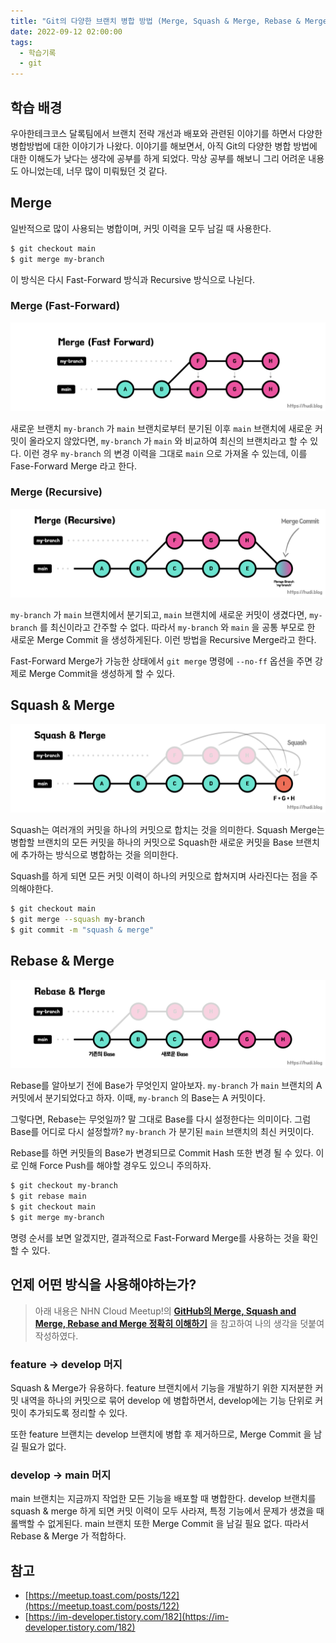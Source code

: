 ```yaml
---
title: "Git의 다양한 브랜치 병합 방법 (Merge, Squash & Merge, Rebase & Merge)"
date: 2022-09-12 02:00:00
tags:
  - 학습기록
  - git
---
```


## 학습 배경

우아한테크코스 달록팀에서 브랜치 전략 개선과 배포와 관련된 이야기를 하면서 다양한 병합방법에 대한 이야기가 나왔다. 이야기를 해보면서, 아직 Git의 다양한 병합 방법에 대한 이해도가 낮다는 생각에 공부를 하게 되었다. 막상 공부를 해보니 그리 어려운 내용도 아니었는데, 너무 많이 미뤄뒀던 것 같다.

## Merge

일반적으로 많이 사용되는 병합이며, 커밋 이력을 모두 남길 때 사용한다.

```bash
$ git checkout main
$ git merge my-branch
```

이 방식은 다시 Fast-Forward 방식과 Recursive 방식으로 나뉜다.

### Merge (Fast-Forward)

![Fast-Forward Merge](./fast-forward-merge.png)

새로운 브랜치 `my-branch` 가 `main` 브랜치로부터 분기된 이후 `main` 브랜치에 새로운 커밋이 올라오지 않았다면, `my-branch` 가 `main` 와 비교하여 최신의 브랜치라고 할 수 있다. 이런 경우 `my-branch` 의 변경 이력을 그대로 `main` 으로 가져올 수 있는데, 이를 Fase-Forward Merge 라고 한다.

### Merge (Recursive)

![Recursive Merge](./recursive-merge.png)

`my-branch` 가 `main` 브랜치에서 분기되고, `main` 브랜치에 새로운 커밋이 생겼다면, `my-branch` 를 최신이라고 간주할 수 없다. 따라서 `my-branch` 와 `main` 을 공통 부모로 한 새로운 Merge Commit 을 생성하게된다. 이런 방법을 Recursive Merge라고 한다.

Fast-Forward Merge가 가능한 상태에서 `git merge` 명령에 `--no-ff` 옵션을 주면 강제로 Merge Commit을 생성하게 할 수 있다.

## Squash & Merge

![Squash & Merge](./squash-merge.png)

Squash는 여러개의 커밋을 하나의 커밋으로 합치는 것을 의미한다. Squash Merge는 병합할 브랜치의 모든 커밋을 하나의 커밋으로 Squash한 새로운 커밋을 Base 브랜치에 추가하는 방식으로 병합하는 것을 의미한다.

Squash를 하게 되면 모든 커밋 이력이 하나의 커밋으로 합쳐지며 사라진다는 점을 주의해야한다.

```bash
$ git checkout main
$ git merge --squash my-branch
$ git commit -m "squash & merge"
```

## Rebase & Merge

![Rebase & Merge](./rebase-merge.png)

Rebase를 알아보기 전에 Base가 무엇인지 알아보자. `my-branch` 가 `main` 브랜치의 A 커밋에서 분기되었다고 하자. 이때, `my-branch` 의 Base는 A 커밋이다.

그렇다면, Rebase는 무엇일까? 말 그대로 Base를 다시 설정한다는 의미이다. 그럼 Base를 어디로 다시 설정할까? `my-branch` 가 분기된 `main` 브랜치의 최신 커밋이다.

Rebase를 하면 커밋들의 Base가 변경되므로 Commit Hash 또한 변경 될 수 있다. 이로 인해 Force Push를 해야할 경우도 있으니 주의하자.

```bash
$ git checkout my-branch
$ git rebase main
$ git checkout main
$ git merge my-branch
```

명령 순서를 보면 알겠지만, 결과적으로 Fast-Forward Merge를 사용하는 것을 확인할 수 있다.

## 언제 어떤 방식을 사용해야하는가?

> 아래 내용은 NHN Cloud Meetup!의 **[GitHub의 Merge, Squash and Merge, Rebase and Merge 정확히 이해하기](https://meetup.toast.com/posts/122)** 을 참고하여 나의 생각을 덧붙여 작성하였다.

### feature → develop 머지

Squash & Merge가 유용하다. feature 브랜치에서 기능을 개발하기 위한 지저분한 커밋 내역을 하나의 커밋으로 묶어 develop 에 병합하면서, develop에는 기능 단위로 커밋이 추가되도록 정리할 수 있다.

또한 feature 브랜치는 develop 브랜치에 병합 후 제거하므로, Merge Commit 을 남길 필요가 없다.

### develop → main 머지

main 브랜치는 지금까지 작업한 모든 기능을 배포할 때 병합한다. develop 브랜치를 squash & merge 하게 되면 커밋 이력이 모두 사라져, 특정 기능에서 문제가 생겼을 때 롤백할 수 없게된다. main 브랜치 또한 Merge Commit 을 남길 필요 없다. 따라서 Rebase & Merge 가 적합하다.

## 참고

- [https://meetup.toast.com/posts/122](https://meetup.toast.com/posts/122)
- [https://im-developer.tistory.com/182](https://im-developer.tistory.com/182)
